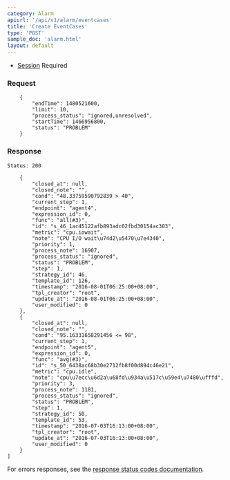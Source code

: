 ```yaml
---
category: Alarm
apiurl: '/api/v1/alarm/eventcases'
title: 'Create EventCases'
type: 'POST'
sample_doc: 'alarm.html'
layout: default
---
```


* [Session](#/authentication) Required

### Request

```
    {
        "endTime": 1480521600,
        "limit": 10,
        "process_status": "ignored,unresolved",
        "startTime": 1466956800,
        "status": "PROBLEM"
    }
```

### Response

```Status: 200```
```
    {
        "closed_at": null,
        "closed_note": "",
        "cond": "48.33759590792839 > 40",
        "current_step": 1,
        "endpoint": "agent4",
        "expression_id": 0,
        "func": "all(#3)",
        "id": "s_46_1ac45122afb893adc02fbd30154ac303",
        "metric": "cpu.iowait",
        "note": "CPU I/O wait\u74d2\u5470\u7e4340",
        "priority": 1,
        "process_note": 16907,
        "process_status": "ignored",
        "status": "PROBLEM",
        "step": 1,
        "strategy_id": 46,
        "template_id": 126,
        "timestamp": "2016-08-01T06:25:00+08:00",
        "tpl_creator": "root",
        "update_at": "2016-08-01T06:25:00+08:00",
        "user_modified": 0
    },
    {
        "closed_at": null,
        "closed_note": "",
        "cond": "95.16331658291456 <= 98",
        "current_step": 1,
        "endpoint": "agent5",
        "expression_id": 0,
        "func": "avg(#3)",
        "id": "s_50_6438ac68b30e2712fb8f00d894c46e21",
        "metric": "cpu.idle",
        "note": "cpu\u7ecc\u6d2a\u68fd\u934a\u517c\u59e4\u7480\ufffd",
        "priority": 3,
        "process_note": 1181,
        "process_status": "ignored",
        "status": "PROBLEM",
        "step": 1,
        "strategy_id": 50,
        "template_id": 53,
        "timestamp": "2016-07-03T16:13:00+08:00",
        "tpl_creator": "root",
        "update_at": "2016-07-03T16:13:00+08:00",
        "user_modified": 0
    }
]
```

For errors responses, see the [response status codes documentation](#/response-status-codes).
